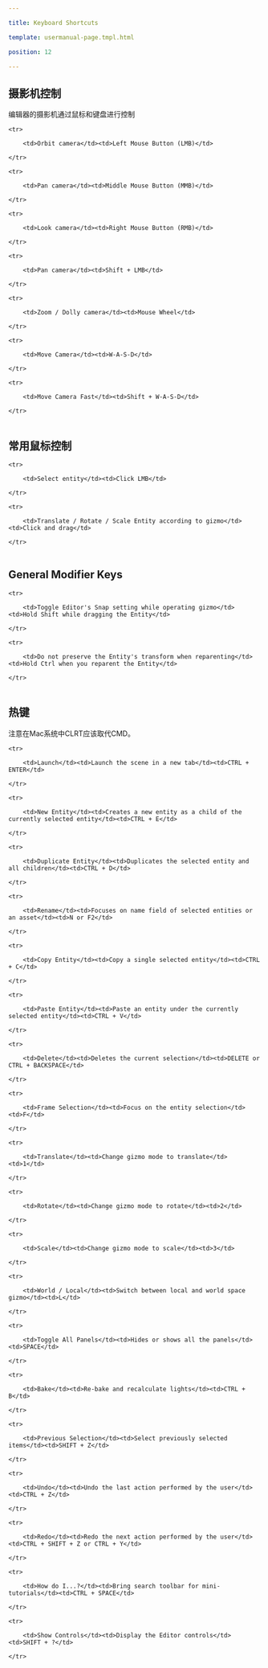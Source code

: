 ---
title: Keyboard Shortcuts
template: usermanual-page.tmpl.html
position: 12
---

## 摄影机控制

编辑器的摄影机通过鼠标和键盘进行控制

<table class="head-column">
    <tr>
        <td>Orbit camera</td><td>Left Mouse Button (LMB)</td>
    </tr>
    <tr>
        <td>Pan camera</td><td>Middle Mouse Button (MMB)</td>
    </tr>
    <tr>
        <td>Look camera</td><td>Right Mouse Button (RMB)</td>
    </tr>
    <tr>
        <td>Pan camera</td><td>Shift + LMB</td>
    </tr>
    <tr>
        <td>Zoom / Dolly camera</td><td>Mouse Wheel</td>
    </tr>
    <tr>
        <td>Move Camera</td><td>W-A-S-D</td>
    </tr>
    <tr>
        <td>Move Camera Fast</td><td>Shift + W-A-S-D</td>
    </tr>
</table>

## 常用鼠标控制

<table class="head-column">
    <tr>
        <td>Select entity</td><td>Click LMB</td>
    </tr>
    <tr>
        <td>Translate / Rotate / Scale Entity according to gizmo</td><td>Click and drag</td>
    </tr>

</table>

## General Modifier Keys

<table class="head-column">
    <tr>
        <td>Toggle Editor's Snap setting while operating gizmo</td><td>Hold Shift while dragging the Entity</td>
    </tr>
    <tr>
        <td>Do not preserve the Entity's transform when reparenting</td><td>Hold Ctrl when you reparent the Entity</td>
    </tr>
</table>

## 热键

注意在Mac系统中CLRT应该取代CMD。

<table class="three-column">
    <tr>
        <td>Launch</td><td>Launch the scene in a new tab</td><td>CTRL + ENTER</td>
    </tr>
    <tr>
        <td>New Entity</td><td>Creates a new entity as a child of the currently selected entity</td><td>CTRL + E</td>
    </tr>
    <tr>
        <td>Duplicate Entity</td><td>Duplicates the selected entity and all children</td><td>CTRL + D</td>
    </tr>
    <tr>
        <td>Rename</td><td>Focuses on name field of selected entities or an asset</td><td>N or F2</td>
    </tr>
    <tr>
        <td>Copy Entity</td><td>Copy a single selected entity</td><td>CTRL + C</td>
    </tr>
    <tr>
        <td>Paste Entity</td><td>Paste an entity under the currently selected entity</td><td>CTRL + V</td>
    </tr>
    <tr>
        <td>Delete</td><td>Deletes the current selection</td><td>DELETE or CTRL + BACKSPACE</td>
    </tr>
    <tr>
        <td>Frame Selection</td><td>Focus on the entity selection</td><td>F</td>
    </tr>
    <tr>
        <td>Translate</td><td>Change gizmo mode to translate</td><td>1</td>
    </tr>
    <tr>
        <td>Rotate</td><td>Change gizmo mode to rotate</td><td>2</td>
    </tr>
    <tr>
        <td>Scale</td><td>Change gizmo mode to scale</td><td>3</td>
    </tr>
    <tr>
        <td>World / Local</td><td>Switch between local and world space gizmo</td><td>L</td>
    </tr>
    <tr>
        <td>Toggle All Panels</td><td>Hides or shows all the panels</td><td>SPACE</td>
    </tr>
    <tr>
        <td>Bake</td><td>Re-bake and recalculate lights</td><td>CTRL + B</td>
    </tr>
    <tr>
        <td>Previous Selection</td><td>Select previously selected items</td><td>SHIFT + Z</td>
    </tr>
    <tr>
        <td>Undo</td><td>Undo the last action performed by the user</td><td>CTRL + Z</td>
    </tr>
    <tr>
        <td>Redo</td><td>Redo the next action performed by the user</td><td>CTRL + SHIFT + Z or CTRL + Y</td>
    </tr>
    <tr>
        <td>How do I...?</td><td>Bring search toolbar for mini-tutorials</td><td>CTRL + SPACE</td>
    </tr>
    <tr>
        <td>Show Controls</td><td>Display the Editor controls</td><td>SHIFT + ?</td>
    </tr>
</table>

